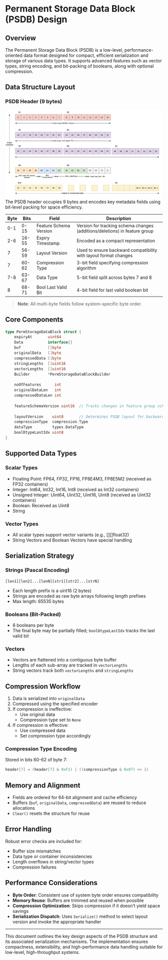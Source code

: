 # Permanent Storage Data Block (PSDB) Design

## Overview
The Permanent Storage Data Block (PSDB) is a low-level, performance-oriented data format designed for compact, efficient serialization and storage of various data types. It supports advanced features such as vector types, string encoding, and bit-packing of booleans, along with optional compression. 

## Data Structure Layout

### PSDB Header (9 bytes)
![PSDB Layout](../assets/psdb.png)
The PSDB header occupies 9 bytes and encodes key metadata fields using bit-level packing for space efficiency.

| Byte | Bits        | Field                  | Description                                                                 |
|------|-------------|------------------------|-----------------------------------------------------------------------------|
| 0-1  | 0-15        | Feature Schema Version | Version for tracking schema changes (additions/deletions) in feature group |
| 2-6  | 16-55       | Expiry Timestamp       | Encoded as a compact representation                                        |
| 7    | 56-59       | Layout Version         | Used to ensure backward compatibility with layout format changes           |
| 7    | 60-62       | Compression Type       | 3-bit field specifying compression algorithm                               |
| 7-8  | 63-67       | Data Type              | 5-bit field split across bytes 7 and 8                                     |
| 8    | 68-71       | Bool Last Valid Bit    | 4-bit field for last valid boolean bit                                     |

> **Note**: All multi-byte fields follow system-specific byte order.

## Core Components

```go
type PermStorageDataBlock struct {
    expiryAt       uint64
    Data           interface{}
    buf            []byte
    originalData   []byte
    compressedData []byte
    stringLengths  []uint16
    vectorLengths  []uint16
    Builder        *PermStorageDataBlockBuilder

    noOfFeatures      int
    originalDataLen   int
    compressedDataLen int

    featureSchemaVersion uint16  // Tracks changes in feature group schema

    layoutVersion    uint8       // Determines PSDB layout for backward compatibility
    compressionType  compression.Type
    dataType         types.DataType
    boolDtypeLastIdx uint8
}
```

## Supported Data Types

### Scalar Types
- Floating Point: FP64, FP32, FP16, FP8E4M3, FP8E5M2 (received as FP32 containers)
- Integer: Int64, Int32, Int16, Int8 (received as Int32 containers)
- Unsigned Integer: Uint64, Uint32, Uint16, Uint8 (received as Uint32 containers)
- Boolean: Received as Uint8
- String

### Vector Types
- All scalar types support vector variants (e.g., [][]float32)
- String Vectors and Boolean Vectors have special handling

## Serialization Strategy

### Strings (Pascal Encoding)
```text
[len1][len2]...[lenN][str1][str2]...[strN]
```
- Each length prefix is a uint16 (2 bytes)
- Strings are encoded as raw byte arrays following length prefixes
- Max length: 65535 bytes

### Booleans (Bit-Packed)
- 8 booleans per byte
- The final byte may be partially filled; `boolDtypeLastIdx` tracks the last valid bit

### Vectors
- Vectors are flattened into a contiguous byte buffer
- Lengths of each sub-array are tracked in `vectorLengths`
- String vectors track both `vectorLengths` and `stringLengths`

## Compression Workflow

1. Data is serialized into `originalData`
2. Compressed using the specified encoder
3. If compression is ineffective:
   - Use original data
   - Compression type set to `None`
4. If compression is effective:
   - Use compressed data
   - Set compression type accordingly

### Compression Type Encoding
Stored in bits 60-62 of byte 7:
```go
header[7] = (header[7] & 0xF1) | ((compressionType & 0x07) << 1)
```

## Memory and Alignment

- Fields are ordered for 64-bit alignment and cache efficiency
- Buffers (`buf`, `originalData`, `compressedData`) are reused to reduce allocations
- `Clear()` resets the structure for reuse

## Error Handling

Robust error checks are included for:
- Buffer size mismatches
- Data type or container inconsistencies
- Length overflows in string/vector types
- Compression failures

## Performance Considerations

- **Byte Order**: Consistent use of system byte order ensures compatibility
- **Memory Reuse**: Buffers are trimmed and reused when possible
- **Compression Optimization**: Skips compression if it doesn’t yield space savings
- **Serialization Dispatch**: Uses `Serialize()` method to select layout version and invoke the appropriate handler

---

This document outlines the key design aspects of the PSDB structure and its associated serialization mechanisms. The implementation ensures compactness, extensibility, and high-performance data handling suitable for low-level, high-throughput systems.

